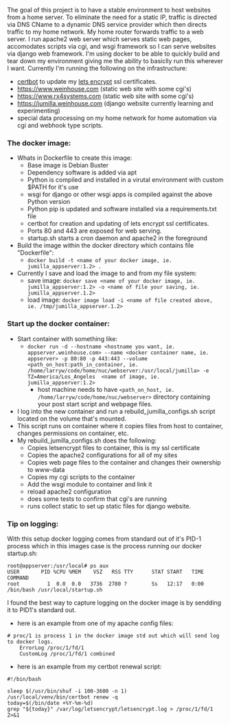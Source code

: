 The goal of this project is to have a stable environment to host websites from a home server. To eliminate the need for a static IP, traffic is directed via DNS CName to a dynamic DNS service provider which then directs traffic to my home network. My home router forwards traffic to a web server. I run apache2 web server which serves static web pages, accomodates scripts via cgi, and wsgi framework so I can serve websites via django web framework. I'm using docker to be able to quickly build and tear down my environment giving me the ability to basiclly run this wherever I want. Currently I'm running the following on the infrastructure:
- [certbot](https://certbot.eff.org/) to update my [lets encrypt](https://letsencrypt.org/) ssl certificates.
- https://www.weinhouse.com (static web site with some cgi's)
- https://www.rx4systems.com (static web site with some cgi's)
- https://jumilla.weinhouse.com (django website currently learning and experimenting)
- special data processing on my home network for home automation via cgi and webhook type scripts.

### The docker image:
- Whats in Dockerfile to create this image:
  - Base image is Debian Buster
  - Dependency software is added via apt
  - Python is compiled and installed in a virutal environment with custom $PATH for it's use
  - wsgi for django or other wsgi apps is compiled against the above Python version
  - Python pip is updated and software installed via a requirements.txt file
  - certbot for creation and updating of lets encrypt ssl certificates.
  - Ports 80 and 443 are exposed for web serving.
  - startup.sh starts a cron daemon and apache2 in the foreground
- Build the image within the docker directory which contains file "Dockerfile":
  - `docker build -t <name of your docker image, ie. jumilla_appserver:1.2> .`
- Currently I save and load the image to and from my file system:
  - save image: `docker save <name of your docker image, ie. jumilla_appserver:1.2> -o <name of file your saving, ie. jumilla_appserver.1.2>`
  - load image: `docker image load -i <name of file created above, ie. /tmp/jumilla_appserver.1.2>`

### Start up the docker container:
 - Start container with something like:
   - `docker run -d --hostname <hostname you want, ie. appserver.weinhouse.com> --name <docker container name, ie. appserver> -p 80:80 -p 443:443 --volume <path_on_host:path_in_container, ie. /home/larryw/code/home/nuc/webserver:/usr/local/jumilla> -e TZ=America/Los_Angeles  <name of image, ie. jumilla_appserver:1.2>`
     - host machine needs to have `<path_on_host, ie. /home/larryw/code/home/nuc/webserver>` directory containing your post start script and webpage files.
- I log into the new container and run a rebuild_jumilla_configs.sh script located on the volume that's mounted.
- This script runs on container where it copies files from host to container, changes permissions on container, etc.
- My rebuild_jumilla_configs.sh does the following:
  - Copies letsencrypt files to container, this is my ssl certificate
  - Copies the apache2 configurations for all of my sites
  - Copies web page files to the container and changes their ownership to www-data
  - Copies my cgi scripts to the container
  - Add the wsgi module to container and link it
  - reload apache2 configuration
  - does some tests to confirm that cgi's are running
  - runs collect static to set up static files for django website.

### Tip on logging:
With this setup docker logging comes from standard out of it's PID-1 process which in this images case is the process running our docker startup.sh:
```
root@appserver:/usr/local# ps aux
USER       PID %CPU %MEM    VSZ   RSS TTY      STAT START   TIME COMMAND
root         1  0.0  0.0   3736  2780 ?        Ss   12:17   0:00 /bin/bash /usr/local/startup.sh
```
I found the best way to capture logging on the docker image is by sendding it to PID1's standard out.
- here is an example from one of my apache config files:
```
# proc/1 is process 1 in the docker image std out which will send log to docker logs.
	ErrorLog /proc/1/fd/1
	CustomLog /proc/1/fd/1 combined
  ```
- here is an example from my certbot renewal script:
```
#!/bin/bash

sleep $(/usr/bin/shuf -i 100-3600 -n 1)
/usr/local/venv/bin/certbot renew -q
today=$(/bin/date +%Y-%m-%d)
grep "${today}" /var/log/letsencrypt/letsencrypt.log > /proc/1/fd/1 2>&1
```
